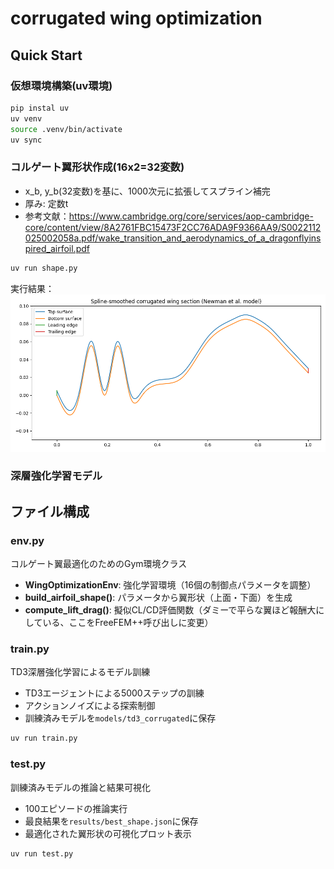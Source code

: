 # corrugated wing optimization

## Quick Start

### 仮想環境構築(uv環境)

```bash
pip instal uv
uv venv
source .venv/bin/activate
uv sync
```

### コルゲート翼形状作成(16x2=32変数)

- x_b, y_b(32変数)を基に、1000次元に拡張してスプライン補完
- 厚み: 定数t
- 参考文献：https://www.cambridge.org/core/services/aop-cambridge-core/content/view/8A2761FBC15473F2CC76ADA9F9366AA9/S0022112025002058a.pdf/wake_transition_and_aerodynamics_of_a_dragonflyinspired_airfoil.pdf

```bash
uv run shape.py
```

実行結果：
![](img/Figure_1.png)


### 深層強化学習モデル

## ファイル構成

### env.py
コルゲート翼最適化のためのGym環境クラス
- **WingOptimizationEnv**: 強化学習環境（16個の制御点パラメータを調整）
- **build_airfoil_shape()**: パラメータから翼形状（上面・下面）を生成
- **compute_lift_drag()**: 擬似CL/CD評価関数（ダミーで平らな翼ほど報酬大にしている、ここをFreeFEM++呼び出しに変更）

### train.py
TD3深層強化学習によるモデル訓練
- TD3エージェントによる5000ステップの訓練
- アクションノイズによる探索制御
- 訓練済みモデルを`models/td3_corrugated`に保存

```bash
uv run train.py
```

### test.py
訓練済みモデルの推論と結果可視化
- 100エピソードの推論実行
- 最良結果を`results/best_shape.json`に保存
- 最適化された翼形状の可視化プロット表示

```bash
uv run test.py
```